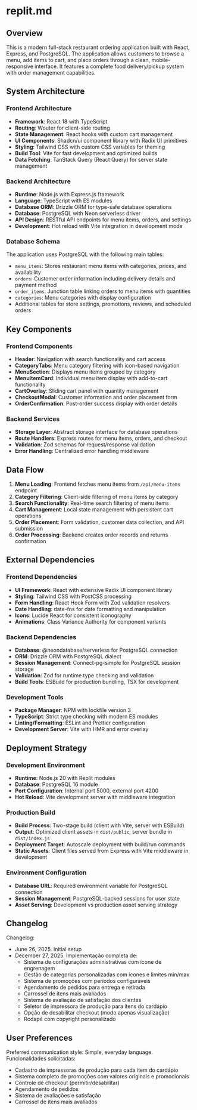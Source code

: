 # replit.md

## Overview

This is a modern full-stack restaurant ordering application built with React, Express, and PostgreSQL. The application allows customers to browse a menu, add items to cart, and place orders through a clean, mobile-responsive interface. It features a complete food delivery/pickup system with order management capabilities.

## System Architecture

### Frontend Architecture
- **Framework**: React 18 with TypeScript
- **Routing**: Wouter for client-side routing
- **State Management**: React hooks with custom cart management
- **UI Components**: Shadcn/ui component library with Radix UI primitives
- **Styling**: Tailwind CSS with custom CSS variables for theming
- **Build Tool**: Vite for fast development and optimized builds
- **Data Fetching**: TanStack Query (React Query) for server state management

### Backend Architecture
- **Runtime**: Node.js with Express.js framework
- **Language**: TypeScript with ES modules
- **Database ORM**: Drizzle ORM for type-safe database operations
- **Database**: PostgreSQL with Neon serverless driver
- **API Design**: RESTful API endpoints for menu items, orders, and settings
- **Development**: Hot reload with Vite integration in development mode

### Database Schema
The application uses PostgreSQL with the following main tables:
- `menu_items`: Stores restaurant menu items with categories, prices, and availability
- `orders`: Customer order information including delivery details and payment method
- `order_items`: Junction table linking orders to menu items with quantities
- `categories`: Menu categories with display configuration
- Additional tables for store settings, promotions, reviews, and scheduled orders

## Key Components

### Frontend Components
- **Header**: Navigation with search functionality and cart access
- **CategoryTabs**: Menu category filtering with icon-based navigation
- **MenuSection**: Displays menu items grouped by category
- **MenuItemCard**: Individual menu item display with add-to-cart functionality
- **CartOverlay**: Sliding cart panel with quantity management
- **CheckoutModal**: Customer information and order placement form
- **OrderConfirmation**: Post-order success display with order details

### Backend Services
- **Storage Layer**: Abstract storage interface for database operations
- **Route Handlers**: Express routes for menu items, orders, and checkout
- **Validation**: Zod schemas for request/response validation
- **Error Handling**: Centralized error handling middleware

## Data Flow

1. **Menu Loading**: Frontend fetches menu items from `/api/menu-items` endpoint
2. **Category Filtering**: Client-side filtering of menu items by category
3. **Search Functionality**: Real-time search filtering of menu items
4. **Cart Management**: Local state management with persistent cart operations
5. **Order Placement**: Form validation, customer data collection, and API submission
6. **Order Processing**: Backend creates order records and returns confirmation

## External Dependencies

### Frontend Dependencies
- **UI Framework**: React with extensive Radix UI component library
- **Styling**: Tailwind CSS with PostCSS processing
- **Form Handling**: React Hook Form with Zod validation resolvers
- **Date Handling**: date-fns for date formatting and manipulation
- **Icons**: Lucide React for consistent iconography
- **Animations**: Class Variance Authority for component variants

### Backend Dependencies
- **Database**: @neondatabase/serverless for PostgreSQL connection
- **ORM**: Drizzle ORM with PostgreSQL dialect
- **Session Management**: Connect-pg-simple for PostgreSQL session storage
- **Validation**: Zod for runtime type checking and validation
- **Build Tools**: ESBuild for production bundling, TSX for development

### Development Tools
- **Package Manager**: NPM with lockfile version 3
- **TypeScript**: Strict type checking with modern ES modules
- **Linting/Formatting**: ESLint and Prettier configuration
- **Development Server**: Vite with HMR and error overlay

## Deployment Strategy

### Development Environment
- **Runtime**: Node.js 20 with Replit modules
- **Database**: PostgreSQL 16 module
- **Port Configuration**: Internal port 5000, external port 4200
- **Hot Reload**: Vite development server with middleware integration

### Production Build
- **Build Process**: Two-stage build (client with Vite, server with ESBuild)
- **Output**: Optimized client assets in `dist/public`, server bundle in `dist/index.js`
- **Deployment Target**: Autoscale deployment with build/run commands
- **Static Assets**: Client files served from Express with Vite middleware in development

### Environment Configuration
- **Database URL**: Required environment variable for PostgreSQL connection
- **Session Management**: PostgreSQL-backed sessions for user state
- **Asset Serving**: Development vs production asset serving strategy

## Changelog

Changelog:
- June 26, 2025. Initial setup
- December 27, 2025. Implementação completa de:
  - Sistema de configurações administrativas com ícone de engrenagem
  - Gestão de categorias personalizadas com ícones e limites min/max
  - Sistema de promoções com períodos configuráveis
  - Agendamento de pedidos para entrega e retirada
  - Carrossel de itens mais avaliados
  - Sistema de avaliação de satisfação dos clientes
  - Seletor de impressora de produção para itens do cardápio
  - Opção de desabilitar checkout (modo apenas visualização)
  - Rodapé com copyright personalizado

## User Preferences

Preferred communication style: Simple, everyday language.
Funcionalidades solicitadas:
- Cadastro de impressoras de produção para cada item do cardápio
- Sistema completo de promoções com valores originais e promocionais
- Controle de checkout (permitir/desabilitar)
- Agendamento de pedidos
- Sistema de avaliações e satisfação
- Carrossel de itens mais avaliados
